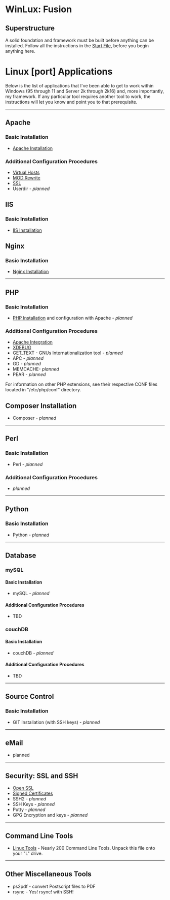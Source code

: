 # WinLux: Fusion

## Superstructure
A solid foundation and framework must be built before anything can be installed. Follow all the instructions in the [Start File](../FIRST.md), before you begin anything here.

# Linux [port] Applications
Below is the list of applications that I've been able to get to work within Windows (95 through 11 and Server 2k through 2k16) and, more importantly, my framework. If any particular tool requires another tool to work, the instructions will let you know and point you to that prerequisite.

<hr>

## Apache
### Basic Installation
- [Apache Installation](./Apache/apache.md)

### Additional Configuration Procedures
- [Virtual Hosts](./Apache/mods/vhost.md)
- [MOD Rewrite](./Apache/mods/mod.rewrite.md)
- [SSL](./Apache/mods/ssl.md)
- Userdir - <i>planned</i>


## IIS
### Basic Installation
- [IIS Installation](./Iis/iis.md)


## Nginx
### Basic Installation
- [Nginx Installation](./Nginx/nginx.md)

<hr>

## PHP

### Basic Installation
- [PHP Installation](./PHP/php.md) and configuration with Apache - <i>planned</i>

### Additional Configuration Procedures
- [Apache Integration](./PHP/ext/apache.md)
- [XDEBUG](./PHP/ext/xdebug.md)
- GET_TEXT - GNUs Internationalization tool - <i>planned</i>
- APC - <i>planned</i>
- GD - <i>planned</i>
- MEMCACHE- <i>planned</i>
- PEAR - <i>planned</i>

For information on other PHP extensions, see their respective CONF files located in "/etc/php/conf" directory.


## Composer Installation
- Composer  - <i>planned</i>

<hr>

## Perl

### Basic Installation
- Perl - <i>planned</i>

### Additional Configuration Procedures
- <i>planned</i>

<hr>

## Python

### Basic Installation
- Python - <i>planned</i>

<hr>

## Database

### mySQL
#### Basic Installation
- mySQL - <i>planned</i>

#### Additional Configuration Procedures
- TBD

### couchDB
#### Basic Installation
- couchDB - <i>planned</i>

#### Additional Configuration Procedures
- TBD


<hr>

## Source Control

### Basic Installation
- GIT Installation (with SSH keys) - <i>planned</i>


<hr>

## eMail
- planned


<hr>

## Security: SSL and SSH
- [Open SSL](./OpenSSL/openssl.md)
- [Signed Certificates](./Apache/mods/ssl.md)
- SSH2 - <i>planned</i>
- SSH Keys - <i>planned</i>
- Putty - <i>planned</i>
- GPG Encryption and keys - <i>planned</i>


<hr>

## Command Line Tools

- [Linux Tools](./assets/cmd_tools.zip) - Nearly 200 Command Line Tools. Unpack this file onto your "L" drive.

<hr>

## Other Miscellaneous Tools
- ps2pdf - convert Postscript files to PDF
- rsync - Yes! rsync! with SSH!
